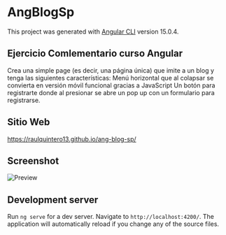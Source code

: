 # AngBlogSp

This project was generated with [Angular CLI](https://github.com/angular/angular-cli) version 15.0.4.

## Ejercicio Comlementario curso Angular
Crea una simple page (es decir, una página única) que imite a un blog y tenga las siguientes características: Menú horizontal que al colapsar se convierta en versión móvil funcional gracias a JavaScript Un botón para registrarte donde al presionar se abre un pop up con un formulario para registrarse.

## Sitio Web
https://raulquintero13.github.io/ang-blog-sp/

## Screenshot
![Preview](https://raw.githubusercontent.com/raulquintero13/ang-blog-sp/assets/images/screenshot01.jpg)

## Development server

Run `ng serve` for a dev server. Navigate to `http://localhost:4200/`. The application will automatically reload if you change any of the source files.
